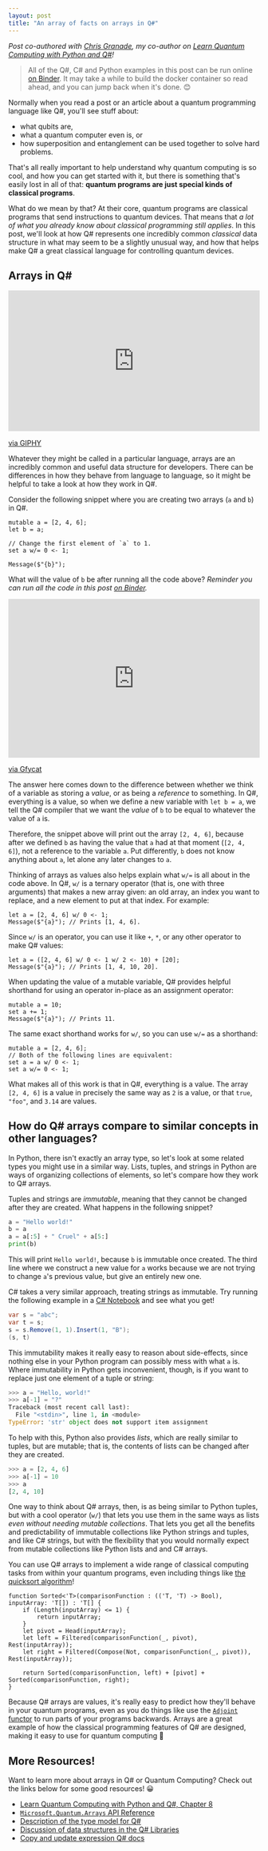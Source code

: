 ```yaml
---
layout: post
title: "An array of facts on arrays in Q#"
---
```


_Post co-authored with [Chris Granade](https://www.cgranade.com/), my co-author on [Learn Quantum Computing with Python and Q#](https://www.manning.com/books/learn-quantum-computing-with-python-and-q-sharp?a_aid=learn-qc-granade&a_bid=ee23f338)!_

> All of the Q#, C# and Python examples in this post can be run online [on Binder](https://mybinder.org/v2/gist/cgranade/09dabfe1cc2e650cd88d2cfc98185791/master). It may take a while to build the docker container so read ahead, and you can jump back when it's done. 😊

Normally when you read a post or an article about a quantum programming language like Q#, you'll see stuff about:

- what qubits are,
- what a quantum computer even is, or
- how superposition and entanglement can be used together to solve hard problems.

That's all really important to help understand why quantum computing is so cool, and how you can get started with it, but there is something that's easily lost in all of that: **quantum programs are just special kinds of classical programs**.

What do we mean by that?
At their core, quantum programs are classical programs that send instructions to quantum devices.
That means that _a lot of what you already know about classical programming still applies_.
In this post, we'll look at how Q# represents one incredibly common _classical_ data structure in what may seem to be a slightly unusual way, and how that helps make Q# a great classical language for controlling quantum devices.

## Arrays in Q#

<div style="width:100%;height:0;padding-bottom:56%;position:relative;"><iframe src="https://giphy.com/embed/QfGYYVrbay6kssMrYn" width="100%" height="100%" style="position:absolute" frameBorder="0" class="giphy-embed" allowFullScreen></iframe></div><p><a href="https://giphy.com/gifs/quintab-quinta-brunson-b-QfGYYVrbay6kssMrYn">via GIPHY</a></p>

Whatever they might be called in a particular language, arrays are an incredibly common and useful data structure for developers.
There can be differences in how they behave from language to language, so it might be helpful to take a look at how they work in Q#.

Consider the following snippet where you are creating two arrays (`a` and `b`) in Q#.

```Q#
mutable a = [2, 4, 6];
let b = a;

// Change the first element of `a` to 1.
set a w/= 0 <- 1;

Message($"{b}");
```

What will the value of `b` be after running all the code above?
_Reminder you can run all the code in this post [on Binder](https://mybinder.org/v2/gist/cgranade/09dabfe1cc2e650cd88d2cfc98185791/master)._

<div style='position:relative; padding-bottom:calc(54.40% + 44px)'><iframe src='https://gfycat.com/ifr/PrestigiousAggravatingEastsiberianlaika' frameborder='0' scrolling='no' width='100%' height='100%' style='position:absolute;top:0;left:0;' allowfullscreen></iframe></div><p> <a href="https://gfycat.com/prestigiousaggravatingeastsiberianlaika">via Gfycat</a></p>

The answer here comes down to the difference between whether we think of a variable as storing a _value_, or as being a _reference_ to something.
In Q#, everything is a value, so when we define a new variable with `let b = a`, we tell the Q# compiler that we want the _value_ of `b` to be equal to whatever the value of `a` is.

Therefore, the snippet above will print out the array `[2, 4, 6]`, because after we defined `b` as having the value that `a` had at that moment (`[2, 4, 6]`), not a reference to the variable `a`.
Put differently, `b` does not know anything about `a`, let alone any later changes to `a`.

Thinking of arrays as values also helps explain what `w/=` is all about in the code above.
In Q#, `w/` is a ternary operator (that is, one with three arguments) that makes a new array given: an old array, an index you want to replace, and a new element to put at that index.
For example:

```Q#
let a = [2, 4, 6] w/ 0 <- 1;
Message($"{a}"); // Prints [1, 4, 6].
```

Since `w/` is an operator, you can use it like `+`, `*`, or any other operator to make Q# values:

```Q#
let a = ([2, 4, 6] w/ 0 <- 1 w/ 2 <- 10) + [20];
Message($"{a}"); // Prints [1, 4, 10, 20].
```

When updating the value of a mutable variable, Q# provides helpful shorthand for using an operator in-place as an assignment operator:

```Q#
mutable a = 10;
set a += 1;
Message($"{a}"); // Prints 11.
```

The same exact shorthand works for `w/`, so you can use `w/=` as a shorthand:

```Q#
mutable a = [2, 4, 6];
// Both of the following lines are equivalent:
set a = a w/ 0 <- 1;
set a w/= 0 <- 1;
```

What makes all of this work is that in Q#, everything is a value.
The array `[2, 4, 6]` is a value in precisely the same way as `2` is a value, or that `true`, `"foo"`, and `3.14` are values.
<!-- A good thing to remember in Q# is that all variables are _value types_.
That means that you cannot use references to values, everything itself is a value.  -->

## How do Q# arrays compare to similar concepts in other languages?

In Python, there isn't exactly an array type, so let's look at some related types you might use in a similar way.
Lists, tuples, and strings in Python are ways of organizing collections of elements, so let's compare how they work to Q# arrays.

Tuples and strings are _immutable_, meaning that they cannot be changed after they are created.
What happens in the following snippet?

```python
a = "Hello world!"
b = a
a = a[:5] + " Cruel" + a[5:]
print(b)
```

This will print `Hello world!`, because `b` is immutable once created.
The third line where we construct a new value for `a` works because we are not trying to change `a`'s previous value, but give an entirely new one.

C# takes a very similar approach, treating strings as immutable.
Try running the following example in a [C# Notebook]() and see what you get!

```C#
var s = "abc";
var t = s;
s = s.Remove(1, 1).Insert(1, "B");
(s, t)
```

This immutability makes it really easy to reason about side-effects, since nothing else in your Python program can possibly mess with what `a` is.
Where immutability in Python gets inconvenient, though, is if you want to replace just one element of a tuple or string:

```python
>>> a = "Hello, world!"
>>> a[-1] = "?"
Traceback (most recent call last):
  File "<stdin>", line 1, in <module>
TypeError: 'str' object does not support item assignment
```

To help with this, Python also provides _lists_, which are really similar to tuples, but are mutable; that is, the contents of lists can be changed after they are created.

```python
>>> a = [2, 4, 6]
>>> a[-1] = 10
>>> a
[2, 4, 10]
```

One way to think about Q# arrays, then, is as being similar to Python tuples, but with a cool operator (`w/`) that lets you use them in the same ways as lists _even without needing mutable collections_.
That lets you get all the benefits and predictability of immutable collections like Python strings and tuples, and like C# strings, but with the flexibility that you would normally expect from mutable collections like Python lists and and C# arrays.

You can use Q# arrays to implement a wide range of classical computing tasks from within your quantum programs, even including things like [the quicksort algorithm](https://en.wikipedia.org/wiki/Quicksort#Algorithm)!

```Q#
function Sorted<'T>(comparisonFunction : (('T, 'T) -> Bool), inputArray: 'T[]) : 'T[] {
    if (Length(inputArray) <= 1) {
        return inputArray;
    }
    let pivot = Head(inputArray);
    let left = Filtered(comparisonFunction(_, pivot), Rest(inputArray));
    let right = Filtered(Compose(Not, comparisonFunction(_, pivot)), Rest(inputArray));

    return Sorted(comparisonFunction, left) + [pivot] + Sorted(comparisonFunction, right);
}
```

Because Q# arrays are values, it's really easy to predict how they'll behave in your quantum programs, even as you do things like use the [`Adjoint` functor](https://docs.microsoft.com/quantum/language/type-model#adjoint) to run parts of your programs backwards.
Arrays are a great example of how the classical programming features of Q# are designed, making it easy to use for quantum computing 💖

## More Resources!

Want to learn more about arrays in Q# or Quantum Computing?
Check out the links below for some good resources! 😀

- [Learn Quantum Computing with Python and Q#, Chapter 8](https://www.manning.com/books/learn-quantum-computing-with-python-and-q-sharp?a_aid=learn-qc-granade&a_bid=ee23f338)
- [`Microsoft.Quantum.Arrays` API Reference](https://docs.microsoft.com/qsharp/api/qsharp/microsoft.quantum.arrays)
- [Description of the type model for Q#](https://docs.microsoft.com/quantum/language/type-model#array-types)
- [Discussion of data structures in the Q# Libraries](https://docs.microsoft.com/quantum/libraries/standard/data-structures)
- [Copy and update expression Q# docs](https://docs.microsoft.com/quantum/language/expressions#copy-and-update-expressions)
